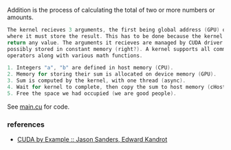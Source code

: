 Addition is the process of calculating the total of two or more
numbers or amounts.

```c
The kernel recieves 3 arguments, the first being global address (GPU) of
where it must store the result. This has to be done because the kernel cant
return any value. The arguments it recieves are managed by CUDA driver and
possibly stored in constant memory (right?). A kernel supports all common
operators along with various math functions.
```

```c
1. Integers "a", "b" are defined in host memory (CPU).
2. Memory for storing their sum is allocated on device memory (GPU).
3. Sum is computed by the kernel, with one thread (async).
4. Wait for kernel to complete, then copy the sum to host memory (cHost).
5. Free the space we had occupied (we are good people).
```

See [main.cu] for code.

[main.cu]: main.cu


### references

- [CUDA by Example :: Jason Sanders, Edward Kandrot](http://www.mat.unimi.it/users/sansotte/cuda/CUDA_by_Example.pdf)
